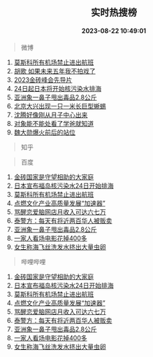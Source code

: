 <div align="center"><h2>实时热搜榜</h2><h4>2023-08-22 10:49:01</h4></div>

> 微博  

1. [莫斯科所有机场禁止进出航班](https://s.weibo.com/weibo?q=%23%E8%8E%AB%E6%96%AF%E7%A7%91%E6%89%80%E6%9C%89%E6%9C%BA%E5%9C%BA%E7%A6%81%E6%AD%A2%E8%BF%9B%E5%87%BA%E8%88%AA%E7%8F%AD%23&t=31&band_rank=1&Refer=top)<br />
2. [胡歌 如果未来五年我不拍戏了](https://s.weibo.com/weibo?q=%E8%83%A1%E6%AD%8C%20%E5%A6%82%E6%9E%9C%E6%9C%AA%E6%9D%A5%E4%BA%94%E5%B9%B4%E6%88%91%E4%B8%8D%E6%8B%8D%E6%88%8F%E4%BA%86&t=31&band_rank=2&Refer=top)<br />
3. [2023金砖峰会先导片](https://s.weibo.com/weibo?q=%232023%E9%87%91%E7%A0%96%E5%B3%B0%E4%BC%9A%E5%85%88%E5%AF%BC%E7%89%87%23&t=31&band_rank=3&Refer=top)<br />
4. [24日起日本将开始核污染水排海](https://s.weibo.com/weibo?q=%2324%E6%97%A5%E8%B5%B7%E6%97%A5%E6%9C%AC%E5%B0%86%E5%BC%80%E5%A7%8B%E6%A0%B8%E6%B1%A1%E6%9F%93%E6%B0%B4%E6%8E%92%E6%B5%B7%23&t=31&band_rank=4&Refer=top)<br />
5. [亚洲象一鼻子甩出毒品2.8公斤](https://s.weibo.com/weibo?q=%23%E4%BA%9A%E6%B4%B2%E8%B1%A1%E4%B8%80%E9%BC%BB%E5%AD%90%E7%94%A9%E5%87%BA%E6%AF%92%E5%93%812.8%E5%85%AC%E6%96%A4%23&t=31&band_rank=5&Refer=top)<br />
6. [北京大兴出现一只一米长巨型蜥蜴](https://s.weibo.com/weibo?q=%23%E5%8C%97%E4%BA%AC%E5%A4%A7%E5%85%B4%E5%87%BA%E7%8E%B0%E4%B8%80%E5%8F%AA%E4%B8%80%E7%B1%B3%E9%95%BF%E5%B7%A8%E5%9E%8B%E8%9C%A5%E8%9C%B4%23&t=31&band_rank=6&Refer=top)<br />
7. [沈腾好像刚从月子中心出来](https://s.weibo.com/weibo?q=%23%E6%B2%88%E8%85%BE%E5%A5%BD%E5%83%8F%E5%88%9A%E4%BB%8E%E6%9C%88%E5%AD%90%E4%B8%AD%E5%BF%83%E5%87%BA%E6%9D%A5%23&t=31&band_rank=7&Refer=top)<br />
8. [对象能不能处看了学爸就知道](https://s.weibo.com/weibo?q=%23%E5%AF%B9%E8%B1%A1%E8%83%BD%E4%B8%8D%E8%83%BD%E5%A4%84%E7%9C%8B%E4%BA%86%E5%AD%A6%E7%88%B8%E5%B0%B1%E7%9F%A5%E9%81%93%23&t=31&band_rank=8&Refer=top)<br />
9. [魏大勋爆火前后的站位](https://s.weibo.com/weibo?q=%23%E9%AD%8F%E5%A4%A7%E5%8B%8B%E7%88%86%E7%81%AB%E5%89%8D%E5%90%8E%E7%9A%84%E7%AB%99%E4%BD%8D%23&t=31&band_rank=9&Refer=top)<br />

> 知乎  


> 百度  

1. [金砖国家是守望相助的大家庭](https://www.baidu.com/s?wd=%E9%87%91%E7%A0%96%E5%9B%BD%E5%AE%B6%E6%98%AF%E5%AE%88%E6%9C%9B%E7%9B%B8%E5%8A%A9%E7%9A%84%E5%A4%A7%E5%AE%B6%E5%BA%AD&sa=fyb_news&rsv_dl=fyb_news)<br />
2. [日本宣布福岛核污染水24日开始排海](https://www.baidu.com/s?wd=%E6%97%A5%E6%9C%AC%E5%AE%A3%E5%B8%83%E7%A6%8F%E5%B2%9B%E6%A0%B8%E6%B1%A1%E6%9F%93%E6%B0%B424%E6%97%A5%E5%BC%80%E5%A7%8B%E6%8E%92%E6%B5%B7&sa=fyb_news&rsv_dl=fyb_news)<br />
3. [莫斯科所有机场禁止进出航班](https://www.baidu.com/s?wd=%E8%8E%AB%E6%96%AF%E7%A7%91%E6%89%80%E6%9C%89%E6%9C%BA%E5%9C%BA%E7%A6%81%E6%AD%A2%E8%BF%9B%E5%87%BA%E8%88%AA%E7%8F%AD&sa=fyb_news&rsv_dl=fyb_news)<br />
4. [点燃文化产业高质量发展“加速器”](https://www.baidu.com/s?wd=%E7%82%B9%E7%87%83%E6%96%87%E5%8C%96%E4%BA%A7%E4%B8%9A%E9%AB%98%E8%B4%A8%E9%87%8F%E5%8F%91%E5%B1%95%E2%80%9C%E5%8A%A0%E9%80%9F%E5%99%A8%E2%80%9D&sa=fyb_news&rsv_dl=fyb_news)<br />
5. [骂醒恋爱脑网店月收入可达六七万](https://www.baidu.com/s?wd=%E9%AA%82%E9%86%92%E6%81%8B%E7%88%B1%E8%84%91%E7%BD%91%E5%BA%97%E6%9C%88%E6%94%B6%E5%85%A5%E5%8F%AF%E8%BE%BE%E5%85%AD%E4%B8%83%E4%B8%87&sa=fyb_news&rsv_dl=fyb_news)<br />
6. [泰警方：每天有将近两百华人被贩卖](https://www.baidu.com/s?wd=%E6%B3%B0%E8%AD%A6%E6%96%B9%EF%BC%9A%E6%AF%8F%E5%A4%A9%E6%9C%89%E5%B0%86%E8%BF%91%E4%B8%A4%E7%99%BE%E5%8D%8E%E4%BA%BA%E8%A2%AB%E8%B4%A9%E5%8D%96&sa=fyb_news&rsv_dl=fyb_news)<br />
7. [亚洲象一鼻子甩出毒品2.8公斤](https://www.baidu.com/s?wd=%E4%BA%9A%E6%B4%B2%E8%B1%A1%E4%B8%80%E9%BC%BB%E5%AD%90%E7%94%A9%E5%87%BA%E6%AF%92%E5%93%812.8%E5%85%AC%E6%96%A4&sa=fyb_news&rsv_dl=fyb_news)<br />
8. [一家人看场电影花掉400多](https://www.baidu.com/s?wd=%E4%B8%80%E5%AE%B6%E4%BA%BA%E7%9C%8B%E5%9C%BA%E7%94%B5%E5%BD%B1%E8%8A%B1%E6%8E%89400%E5%A4%9A&sa=fyb_news&rsv_dl=fyb_news)<br />
9. [女生称海飞丝洗发水挤出大量虫卵](https://www.baidu.com/s?wd=%E5%A5%B3%E7%94%9F%E7%A7%B0%E6%B5%B7%E9%A3%9E%E4%B8%9D%E6%B4%97%E5%8F%91%E6%B0%B4%E6%8C%A4%E5%87%BA%E5%A4%A7%E9%87%8F%E8%99%AB%E5%8D%B5&sa=fyb_news&rsv_dl=fyb_news)<br />

> 哔哩哔哩  

1. [金砖国家是守望相助的大家庭](https://www.baidu.com/s?wd=%E9%87%91%E7%A0%96%E5%9B%BD%E5%AE%B6%E6%98%AF%E5%AE%88%E6%9C%9B%E7%9B%B8%E5%8A%A9%E7%9A%84%E5%A4%A7%E5%AE%B6%E5%BA%AD&sa=fyb_news&rsv_dl=fyb_news)<br />
2. [日本宣布福岛核污染水24日开始排海](https://www.baidu.com/s?wd=%E6%97%A5%E6%9C%AC%E5%AE%A3%E5%B8%83%E7%A6%8F%E5%B2%9B%E6%A0%B8%E6%B1%A1%E6%9F%93%E6%B0%B424%E6%97%A5%E5%BC%80%E5%A7%8B%E6%8E%92%E6%B5%B7&sa=fyb_news&rsv_dl=fyb_news)<br />
3. [莫斯科所有机场禁止进出航班](https://www.baidu.com/s?wd=%E8%8E%AB%E6%96%AF%E7%A7%91%E6%89%80%E6%9C%89%E6%9C%BA%E5%9C%BA%E7%A6%81%E6%AD%A2%E8%BF%9B%E5%87%BA%E8%88%AA%E7%8F%AD&sa=fyb_news&rsv_dl=fyb_news)<br />
4. [点燃文化产业高质量发展“加速器”](https://www.baidu.com/s?wd=%E7%82%B9%E7%87%83%E6%96%87%E5%8C%96%E4%BA%A7%E4%B8%9A%E9%AB%98%E8%B4%A8%E9%87%8F%E5%8F%91%E5%B1%95%E2%80%9C%E5%8A%A0%E9%80%9F%E5%99%A8%E2%80%9D&sa=fyb_news&rsv_dl=fyb_news)<br />
5. [骂醒恋爱脑网店月收入可达六七万](https://www.baidu.com/s?wd=%E9%AA%82%E9%86%92%E6%81%8B%E7%88%B1%E8%84%91%E7%BD%91%E5%BA%97%E6%9C%88%E6%94%B6%E5%85%A5%E5%8F%AF%E8%BE%BE%E5%85%AD%E4%B8%83%E4%B8%87&sa=fyb_news&rsv_dl=fyb_news)<br />
6. [泰警方：每天有将近两百华人被贩卖](https://www.baidu.com/s?wd=%E6%B3%B0%E8%AD%A6%E6%96%B9%EF%BC%9A%E6%AF%8F%E5%A4%A9%E6%9C%89%E5%B0%86%E8%BF%91%E4%B8%A4%E7%99%BE%E5%8D%8E%E4%BA%BA%E8%A2%AB%E8%B4%A9%E5%8D%96&sa=fyb_news&rsv_dl=fyb_news)<br />
7. [亚洲象一鼻子甩出毒品2.8公斤](https://www.baidu.com/s?wd=%E4%BA%9A%E6%B4%B2%E8%B1%A1%E4%B8%80%E9%BC%BB%E5%AD%90%E7%94%A9%E5%87%BA%E6%AF%92%E5%93%812.8%E5%85%AC%E6%96%A4&sa=fyb_news&rsv_dl=fyb_news)<br />
8. [一家人看场电影花掉400多](https://www.baidu.com/s?wd=%E4%B8%80%E5%AE%B6%E4%BA%BA%E7%9C%8B%E5%9C%BA%E7%94%B5%E5%BD%B1%E8%8A%B1%E6%8E%89400%E5%A4%9A&sa=fyb_news&rsv_dl=fyb_news)<br />
9. [女生称海飞丝洗发水挤出大量虫卵](https://www.baidu.com/s?wd=%E5%A5%B3%E7%94%9F%E7%A7%B0%E6%B5%B7%E9%A3%9E%E4%B8%9D%E6%B4%97%E5%8F%91%E6%B0%B4%E6%8C%A4%E5%87%BA%E5%A4%A7%E9%87%8F%E8%99%AB%E5%8D%B5&sa=fyb_news&rsv_dl=fyb_news)<br />
